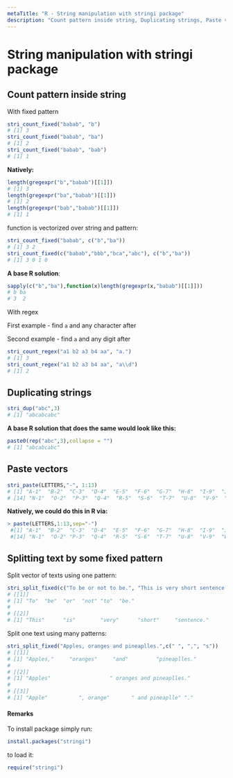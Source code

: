 ```yaml
---
metaTitle: "R - String manipulation with stringi package"
description: "Count pattern inside string, Duplicating strings, Paste vectors, Splitting text by some fixed pattern"
---
```


# String manipulation with stringi package



## Count pattern inside string


With fixed pattern

```r
stri_count_fixed("babab", "b")
# [1] 3
stri_count_fixed("babab", "ba")
# [1] 2
stri_count_fixed("babab", "bab")
# [1] 1

```

**Natively:**

```r
length(gregexpr("b","babab")[[1]])
# [1] 3
length(gregexpr("ba","babab")[[1]])
# [1] 2
length(gregexpr("bab","babab")[[1]])
# [1] 1

```

function is vectorized over string and pattern:

```r
stri_count_fixed("babab", c("b","ba"))
# [1] 3 2
stri_count_fixed(c("babab","bbb","bca","abc"), c("b","ba"))
# [1] 3 0 1 0

```

**A base R solution**:

```r
sapply(c("b","ba"),function(x)length(gregexpr(x,"babab")[[1]]))
# b ba 
# 3  2

```

With regex

First example - find `a` and any character after

Second example - find `a` and any digit after

```r
stri_count_regex("a1 b2 a3 b4 aa", "a.")
# [1] 3
stri_count_regex("a1 b2 a3 b4 aa", "a\\d")
# [1] 2

```



## Duplicating strings


```r
stri_dup("abc",3)
# [1] "abcabcabc"

```

**A base R solution that does the same would look like this:**

```r
paste0(rep("abc",3),collapse = "")
# [1] "abcabcabc"

```



## Paste vectors


```r
stri_paste(LETTERS,"-", 1:13)
# [1] "A-1"  "B-2"  "C-3"  "D-4"  "E-5"  "F-6"  "G-7"  "H-8"  "I-9"  "J-10" "K-11" "L-12" "M-13" 
# [14] "N-1"  "O-2"  "P-3"  "Q-4"  "R-5"  "S-6"  "T-7"  "U-8"  "V-9"  "W-10" "X-11" "Y-12" "Z-13"

```

**Natively, we could do this in R via:**

```r
> paste(LETTERS,1:13,sep="-")
 #[1] "A-1"  "B-2"  "C-3"  "D-4"  "E-5"  "F-6"  "G-7"  "H-8"  "I-9"  "J-10" "K-11" "L-12" "M-13"
 #[14] "N-1"  "O-2" "P-3"  "Q-4"  "R-5"  "S-6"  "T-7"  "U-8"  "V-9"  "W-10" "X-11" "Y-12" "Z-13"

```



## Splitting text by some fixed pattern


Split vector of texts using one pattern:

```r
stri_split_fixed(c("To be or not to be.", "This is very short sentence.")," ")
# [[1]]
# [1] "To"  "be"  "or"  "not" "to"  "be."
# 
# [[2]]
# [1] "This"      "is"        "very"      "short"     "sentence."

```

Split one text using many patterns:

```r
stri_split_fixed("Apples, oranges and pineaplles.",c(" ", ",", "s"))
# [[1]]
# [1] "Apples,"     "oranges"     "and"         "pineaplles."
# 
# [[2]]
# [1] "Apples"                   " oranges and pineaplles."
# 
# [[3]]
# [1] "Apple"          ", orange"       " and pineaplle" "."     

```



#### Remarks


To install package simply run:

```r
install.packages("stringi")

```

to load it:

```r
require("stringi")

```

